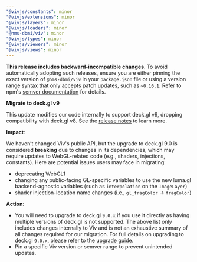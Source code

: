 ```yaml
---
"@vivjs/constants": minor
"@vivjs/extensions": minor
"@vivjs/layers": minor
"@vivjs/loaders": minor
"@hms-dbmi/viv": minor
"@vivjs/types": minor
"@vivjs/viewers": minor
"@vivjs/views": minor
---
```


**This release includes backward-incompatible changes**. To avoid automatically adopting such releases, ensure you are either pinning the exact version of `@hms-dbmi/viv` in your `package.json` file or using a version range syntax that only accepts patch updates, such as `~0.16.1`. Refer to npm's [semver documentation](https://docs.npmjs.com/cli/v6/using-npm/semver/) for details.

**Migrate to deck.gl v9**

This update modifies our code internally to support deck.gl v9, dropping compatibility with deck.gl v8. See the [release notes](https://deck.gl/docs/whats-new#deckgl-v90) to learn more.

**Impact**:

We haven’t changed Viv's public API, but the upgrade to deck.gl 9.0 is considered **breaking** due to changes in its dependencies, which may require updates to WebGL-related code (e.g., shaders, injections, constants). Here are potential issues users may face in migrating:

- deprecating WebGL1
- changing any public-facing GL-specific variables to use the new luma.gl backend-agnostic variables (such as `interpolation` on the `ImageLayer`)
- shader injection-location name changes (i.e., `gl_fragColor` -> `fragColor`)

**Action**:

- You will need to upgrade to deck.gl `9.0.x` if you use it directly as having multiple versions of deck.gl is not supported. The above list only includes changes internally to Viv and is not an exhaustive summary of all changes required for our migration. For full details on upgrading to deck.gl `9.0.x`, please refer to the [upgrade guide](https://deck.gl/docs/upgrade-guide#upgrading-to-v90).
- Pin a specific Viv version or semver range to prevent unintended updates.
